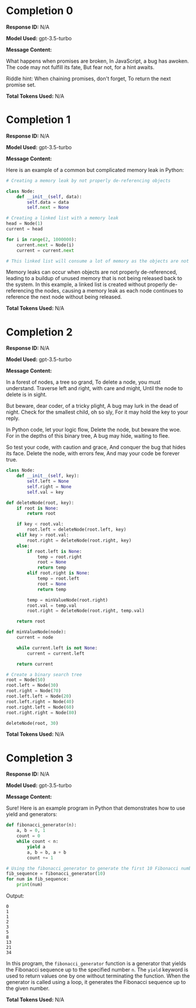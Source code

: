# Completion 0
**Response ID:** N/A

**Model Used:** gpt-3.5-turbo

**Message Content:**

What happens when promises are broken,
In JavaScript, a bug has awoken.
The code may not fulfill its fate,
But fear not, for a hint awaits.

Riddle hint:
When chaining promises, don't forget,
To return the next promise set.

**Total Tokens Used:** N/A

# Completion 1
**Response ID:** N/A

**Model Used:** gpt-3.5-turbo

**Message Content:**

Here is an example of a common but complicated memory leak in Python:

```python
# Creating a memory leak by not properly de-referencing objects

class Node:
    def __init__(self, data):
        self.data = data
        self.next = None

# Creating a linked list with a memory leak
head = Node(1)
current = head

for i in range(2, 1000000):
    current.next = Node(i)
    current = current.next

# This linked list will consume a lot of memory as the objects are not properly de-referenced
```

Memory leaks can occur when objects are not properly de-referenced, leading to a buildup of unused memory that is not being released back to the system. In this example, a linked list is created without properly de-referencing the nodes, causing a memory leak as each node continues to reference the next node without being released.

**Total Tokens Used:** N/A

# Completion 2
**Response ID:** N/A

**Model Used:** gpt-3.5-turbo

**Message Content:**

In a forest of nodes, a tree so grand,
To delete a node, you must understand.
Traverse left and right, with care and might,
Until the node to delete is in sight.

But beware, dear coder, of a tricky plight,
A bug may lurk in the dead of night.
Check for the smallest child, oh so sly,
For it may hold the key to your reply.

In Python code, let your logic flow,
Delete the node, but beware the woe.
For in the depths of this binary tree,
A bug may hide, waiting to flee.

So test your code, with caution and grace,
And conquer the bug that hides its face.
Delete the node, with errors few,
And may your code be forever true. 

```python
class Node:
    def __init__(self, key):
        self.left = None
        self.right = None
        self.val = key

def deleteNode(root, key):
    if root is None:
        return root

    if key < root.val:
        root.left = deleteNode(root.left, key)
    elif key > root.val:
        root.right = deleteNode(root.right, key)
    else:
        if root.left is None:
            temp = root.right
            root = None
            return temp
        elif root.right is None:
            temp = root.left
            root = None
            return temp

        temp = minValueNode(root.right)
        root.val = temp.val
        root.right = deleteNode(root.right, temp.val)

    return root

def minValueNode(node):
    current = node

    while current.left is not None:
        current = current.left

    return current

# Create a binary search tree
root = Node(50)
root.left = Node(30)
root.right = Node(70)
root.left.left = Node(20)
root.left.right = Node(40)
root.right.left = Node(60)
root.right.right = Node(80)

deleteNode(root, 30)
```

**Total Tokens Used:** N/A

# Completion 3
**Response ID:** N/A

**Model Used:** gpt-3.5-turbo

**Message Content:**

Sure! Here is an example program in Python that demonstrates how to use yield and generators:

```python
def fibonacci_generator(n):
    a, b = 0, 1
    count = 0
    while count < n:
        yield a
        a, b = b, a + b
        count += 1

# Using the fibonacci_generator to generate the first 10 Fibonacci numbers
fib_sequence = fibonacci_generator(10)
for num in fib_sequence:
    print(num)
```

Output:
```
0
1
1
2
3
5
8
13
21
34
```

In this program, the `fibonacci_generator` function is a generator that yields the Fibonacci sequence up to the specified number `n`. The `yield` keyword is used to return values one by one without terminating the function. When the generator is called using a loop, it generates the Fibonacci sequence up to the given number.

**Total Tokens Used:** N/A


